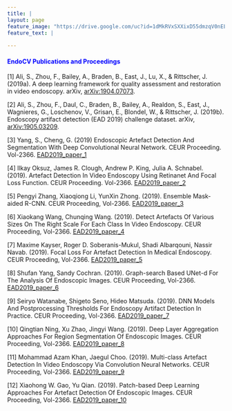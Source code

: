 ```yaml
---
title: |
layout: page
feature_image: "https://drive.google.com/uc?id=1dMkRVxSXXixD55dmzqV0nELMwMizx38i"
feature_text: |
   
---
```

#### <font color='blue'>EndoCV Publications and Proceedings</font> 

[1]  Ali, S., Zhou, F., Bailey, A., Braden, B., East, J., Lu, X., & Rittscher, J. (2019a). A deep learning framework for quality assessment and restoration in video endoscopy. arXiv, [arXiv:1904.07073](https://arxiv.org/abs/1904.07073).

[2]  Ali, S., Zhou, F., Daul, C., Braden, B., Bailey, A., Realdon, S., East, J., Wagnieres, G., Loschenov, V., Grisan, E., Blondel, W., & Rittscher, J. (2019b). Endoscopy artifact detection (EAD 2019) challenge dataset. arXiv, [arXiv:1905.03209](https://arxiv.org/abs/1905.03209).

[3] Yang, S., Cheng, G. (2019) Endoscopic Artefact Detection And Segmentation With Deep Convolutional Neural Network. CEUR Proceeding. Vol-2366. [EAD2019_paper_1](http://ceur-ws.org/Vol-2366/EAD2019_paper_1.pdf)

[4] Ilkay Oksuz, James R. Clough, Andrew P. King, Julia A. Schnabel. (2019). Artefact Detection In Video Endoscopy Using Retinanet And Focal Loss Function. CEUR Proceeding. Vol-2366. [EAD2019_paper_2](http://ceur-ws.org/Vol-2366/EAD2019_paper_2.pdf)

[5] Pengyi Zhang, Xiaoqiong Li, YunXin Zhong. (2019). Ensemble Mask-aided R-CNN. CEUR Proceeding, Vol-2366. [EAD2019_paper_3](http://ceur-ws.org/Vol-2366/EAD2019_paper_3.pdf)


[6] Xiaokang Wang, Chunqing Wang. (2019). Detect Artefacts Of Various Sizes On The Right Scale For Each Class In Video Endoscopy. CEUR Proceeding, Vol-2366. [EAD2019_paper_4](http://ceur-ws.org/Vol-2366/EAD2019_paper_4.pdf)

[7] Maxime Kayser, Roger D. Soberanis-Mukul, Shadi Albarqouni, Nassir Navab. (2019). Focal Loss For Artefact Detection In Medical Endoscopy. CEUR Proceeding, Vol-2366. [EAD2019_paper_5](http://ceur-ws.org/Vol-2366/EAD2019_paper_5.pdf)

[8] Shufan Yang, Sandy Cochran. (2019). Graph-search Based UNet-d For The Analysis Of Endoscopic Images. CEUR Proceeding, Vol-2366. [EAD2019_paper_6](http://ceur-ws.org/Vol-2366/EAD2019_paper_6.pdf)

[9] Seiryo Watanabe, Shigeto Seno, Hideo Matsuda. (2019). DNN Models And Postprocessing Thresholds For Endoscopy Artifact Detection In Practice. CEUR Proceeding, Vol-2366. [EAD2019_paper_7](http://ceur-ws.org/Vol-2366/EAD2019_paper_7.pdf) 

[10] Qingtian Ning, Xu Zhao, Jingyi Wang. (2019). Deep Layer Aggregation Approaches For Region Segmentation Of Endoscopic Images. CEUR Proceeding, Vol-2366. [EAD2019_paper_8](http://ceur-ws.org/Vol-2366/EAD2019_paper_8.pdf)

[11] Mohammad Azam Khan, Jaegul Choo. (2019). Multi-class Artefact Detection In Video Endoscopy Via Convolution Neural Networks. CEUR Proceeding, Vol-2366. [EAD2019_paper_9](http://ceur-ws.org/Vol-2366/EAD2019_paper_9.pdf)

[12] Xiaohong W. Gao, Yu Qian. (2019). Patch-based Deep Learning Approaches For Artefact Detection Of Endoscopic Images. CEUR Proceeding, Vol-2366. [EAD2019_paper_10](http://ceur-ws.org/Vol-2366/EAD2019_paper_10.pdf) 



